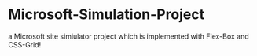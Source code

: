 # Microsoft-Simulation-Project
a Microsoft site simiulator project which is implemented with Flex-Box and CSS-Grid!
